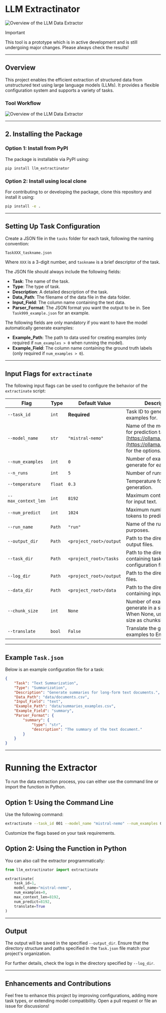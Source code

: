 
# LLM Extractinator

![Overview of the LLM Data Extractor](images/doofenshmirtz.jpg)

> [!Important]
> This tool is a prototype which is in active development and is still undergoing major changes. Please always check the results!

---

## Overview

This project enables the efficient extraction of structured data from unstructured text using large language models (LLMs). It provides a flexible configuration system and supports a variety of tasks.

### Tool Workflow

![Overview of the LLM Data Extractor](images/overview.png)

---

## 2. Installing the Package

### Option 1: Install from PyPI

The package is installable via PyPI using:

```bash
pip install llm_extractinator
```

### Option 2: Install using local clone

For contributing to or developing the package, clone this repository and install it using:

```bash
pip install -e .
```

---

## Setting Up Task Configuration

Create a JSON file in the `tasks` folder for each task, following the naming convention:

```bash
TaskXXX_taskname.json
```

Where `XXX` is a 3-digit number, and `taskname` is a brief descriptor of the task.

The JSON file should always include the following fields:

- **Task**: The name of the task.
- **Type**: The type of task.
- **Description**: A detailed description of the task.
- **Data_Path**: The filename of the data file in the data folder.
- **Input_Field**: The column name containing the text data.
- **Parser_Format**: The JSON format you want the output to be in. See `Task999_example.json` for an example.

The following fields are only mandatory if you want to have the model automatically generate examples:

- **Example_Path**: The path to data used for creating examples (only required if `num_examples > 0` when running the model).
- **Example_Field**: The column name containing the ground truth labels (only required if `num_examples > 0`).

---

## Input Flags for `extractinate`

The following input flags can be used to configure the behavior of the `extractinate` script:

| Flag                      | Type          | Default Value        | Description                                                                 |
|---------------------------|---------------|----------------------|-----------------------------------------------------------------------------|
| `--task_id`               | `int`         | **Required**         | Task ID to generate examples for.                                           |
| `--model_name`            | `str`         | `"mistral-nemo"`     | Name of the model to use for prediction tasks. See [https://ollama.com/search](https://ollama.com/search) for the options.                              |
| `--num_examples`          | `int`         | `0`                  | Number of examples to generate for each task.                               |
| `--n_runs`                | `int`         | `5`                  | Number of runs to perform.                                                  |
| `--temperature`           | `float`       | `0.3`                | Temperature for text generation.                                            |
| `--max_context_len`       | `int`         | `8192`               | Maximum context length for input text.                                      |
| `--num_predict`           | `int`         | `1024`               | Maximum number of tokens to predict.                                        |
| `--run_name`              | `Path`        | `"run"`              | Name of the run for logging purposes.                                       |
| `--output_dir`            | `Path`        | `<project_root>/output` | Path to the directory for output files.                                      |
| `--task_dir`              | `Path`        | `<project_root>/tasks` | Path to the directory containing task configuration files.                   |
| `--log_dir`               | `Path`        | `<project_root>/output` | Path to the directory for log files.                                        |
| `--data_dir`              | `Path`        | `<project_root>/data` | Path to the directory containing input data.                                 |
| `--chunk_size`            | `int`         | `None`               | Number of examples to generate in a single chunk. When None, use dataset size as chunksize.|
| `--translate`             | `bool`        | `False`              | Translate the generated examples to English.                                |

---

## Example `Task.json`

Below is an example configuration file for a task:

```json
{
    "Task": "Text Summarization",
    "Type": "Summarization",
    "Description": "Generate summaries for long-form text documents.",
    "Data_Path": "data/documents.csv",
    "Input_Field": "text",
    "Example_Path": "data/summaries_examples.csv",
    "Example_Field": "summary",
    "Parser_Format": {
        "summary": {
            "type": "str",
            "description": "The summary of the text document."
        }
    }
}
```

---

# Running the Extractor

To run the data extraction process, you can either use the command line or import the function in Python.

## Option 1: Using the Command Line

Use the following command:

```bash
extractinate --task_id 001 --model_name "mistral-nemo" --num_examples 0 --max_context_len 8192 --num_predict 8192 --translate
```

Customize the flags based on your task requirements.

## Option 2: Using the Function in Python

You can also call the extractor programmatically:

```python
from llm_extractinator import extractinate

extractinate(
    task_id=1,
    model_name="mistral-nemo",
    num_examples=0,
    max_context_len=8192,
    num_predict=8192,
    translate=True
)
```

---

## Output

The output will be saved in the specified `--output_dir`. Ensure that the directory structure and paths specified in the `Task.json` file match your project's organization.

For further details, check the logs in the directory specified by `--log_dir`.

---

## Enhancements and Contributions

Feel free to enhance this project by improving configurations, adding more task types, or extending model compatibility. Open a pull request or file an issue for discussions!
